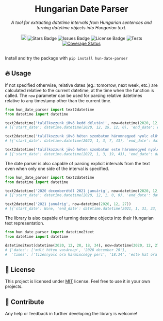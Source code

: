 <h1 align="center">Hungarian Date Parser</h1>

<p align="center">
    <i>A tool for extracting datetime intervals from Hungarian sentences and turning datetime objects into Hungarian text.</i>
</p>


<div align="center">
    <a href="https://badge.fury.io/py/hun-date-parser"><img src="https://badge.fury.io/py/hun-date-parser.svg" alt="PyPI version" height="18"></a>
    <img src="https://img.shields.io/github/stars/nsoma97/hun-date-parser" alt="Stars Badge"/>
    <img src="https://img.shields.io/github/issues/nsoma97/hun-date-parser" alt="Issues Badge"/>
    <img src="https://img.shields.io/github/license/nsoma97/hun-date-parser?color=2b9348" alt="License Badge"/>
    <img src="https://img.shields.io/github/workflow/status/nsoma97/hun-date-parser/Datetime Parser Pipeline" alt="Tests"/>
    <a href='https://coveralls.io/github/nsoma97/hun-date-parser'><img src='https://coveralls.io/repos/github/nsoma97/hun-date-parser/badge.svg' alt='Coverage Status' /></a>
</div>

<br>


Install and try the package with `pip install hun-date-parser`

## :fire: Usage

If not specified otherwise, relative dates (eg.: tomorrow, next week, etc.) are calculated relative to the current datetime, at the time when the function is called. The `now` parameter can be used for parsing relative datetimes relative to any timestamp other than the current time.

```python
from hun_date_parser import text2datetime
from datetime import datetime

text2datetime('találkozzunk jövő kedd délután!', now=datetime(2020, 12, 27))
# [{'start_date': datetime.datetime(2020, 12, 29, 12, 0), 'end_date': datetime.datetime(2020, 12, 29, 17, 59, 59)}]

text2datetime('találkozzunk jövő héten szombaton háromnegyed nyolc előtt két perccel', now=datetime(2020, 12, 27))
# [{'start_date': datetime.datetime(2022, 1, 3, 7, 43), 'end_date': datetime.datetime(2022, 1, 9, 7, 43, 59)}]

text2datetime('találkozzunk jövő héten szombaton este háromnegyed nyolc előtt két perccel', now=datetime(2020, 12, 27))
# [{'start_date': datetime.datetime(2022, 1, 3, 19, 43), 'end_date': datetime.datetime(2022, 1, 9, 19, 43, 59)}]
```
The date parser is also capable of parsing explicit intervals from the text even when only one side of the interval is specified.
```python
from hun_date_parser import text2datetime
from datetime import datetime

text2datetime('2020 decemberétől 2021 januárig', now=datetime(2020, 12, 27))
# [{'start_date': datetime.datetime(2020, 12, 1, 0, 0), 'end_date': datetime.datetime(2021, 1, 31, 23, 59, 59)}]

text2datetime('2021 januárig', now=datetime(2020, 12, 27))
# [{'start_date': None, 'end_date': datetime.datetime(2021, 1, 31, 23, 59, 59)}]
```

The library is also capable of turning datetime objects into their Hungarian text representation.

```python
from hun_date_parser import datetime2text
from datetime import datetime

datetime2text(datetime(2020, 12, 20, 18, 34), now=datetime(2020, 12, 27), time_precision=2)
# {'dates': ['múlt héten vasárnap', '2020 december 20'],
#  'times': ['tizennyolc óra harmincnégy perc', '18:34', 'este hat óra harmincnégy perc', 'este fél 7 után 4 perccel']}
```

## :pencil: License

This project is licensed under [MIT](https://choosealicense.com/licenses/mit/) license. Feel free to use it in your own projects.

## :wrench: Contribute

Any help or feedback in further developing the library is welcome!
